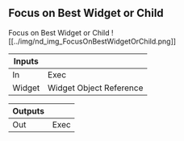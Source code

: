 ## Focus on Best Widget or Child
Focus on Best Widget or Child
![[../img/nd_img_FocusOnBestWidgetOrChild.png]]

|Inputs||
|--|--|
| In | Exec |
| Widget | Widget Object Reference |

|Outputs||
|--|--|
| Out | Exec |
